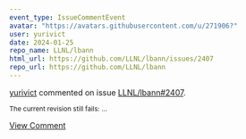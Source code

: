 ```yaml
---
event_type: IssueCommentEvent
avatar: "https://avatars.githubusercontent.com/u/271906?"
user: yurivict
date: 2024-01-25
repo_name: LLNL/lbann
html_url: https://github.com/LLNL/lbann/issues/2407
repo_url: https://github.com/LLNL/lbann
---
```


<a href='https://github.com/yurivict' target='_blank'>yurivict</a> commented on issue <a href='https://github.com/LLNL/lbann/issues/2407' target='_blank'>LLNL/lbann#2407</a>.

<small>The current revision still fails:...</small>

<a href='https://github.com/LLNL/lbann/issues/2407' target='_blank'>View Comment</a>